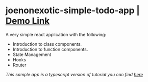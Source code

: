 # joenonexotic-simple-todo-app | [Demo Link](https://joenonexotic.github.io/joenonexotic-simple-todo-app/)

A very simple react application with the following: 

* Introduction to class components.
* Introduction to function components.
* State Management 
* Hooks
* Router

_This sample app is a typescript version of tutorial you can find [here](https://ibaslogic.com/react-tutorial-for-beginners/)_